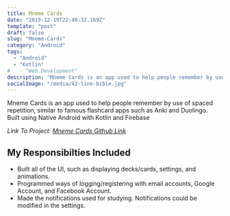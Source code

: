```yaml
---
title: Mneme Cards
date: "2019-12-19T22:40:32.169Z"
template: "post"
draft: false
slug: "Mneme-Cards"
category: "Android"
tags:
  - "Android"
  - "Kotlin"
#   - "Web Development"
description: "Mneme Cards is an app used to help people remember by use of spaced repetition, similar to famous flashcard apps such as Anki and Duolingo."
socialImage: "/media/42-line-bible.jpg"
---
```


<!-- - [The first transition](youtube.com)
- [The digital age](#the-digital-age)
- [Loss of humanity through transitions](#loss-of-humanity-through-transitions)
- [Chasing perfection](#chasing-perfection) -->

Mneme Cards is an app used to help people remember by use of spaced repetition, similar to famous flashcard apps such as Anki and Duolingo.<br>
Built using Native Android with Kotlin and Firebase<br>

*Link To Project: [Mneme Cards Github Link](https://github.com/Lambda-School-Labs/flashcards-android)*

<h2>My Responsibilties Included</h2>

<ul>
  <li>Built all of the UI, such as displaying decks/cards, settings, and animations.</li>
  <li>Programmed ways of logging/registering with email accounts, Google Account, and Facebook Account.</li>
  <li>Made the notifications used for studying. Notifications could be modified in the settings.</li>
</ul>

